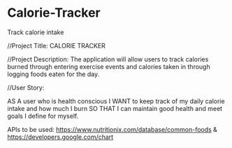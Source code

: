 # Calorie-Tracker
Track calorie intake 

//Project Title: CALORIE TRACKER

//Project Description: The application will allow users to track calories burned through entering exercise events and calories taken in through logging foods eaten for the day. 

//User Story: 

AS A user who is health conscious
I WANT to keep track of my daily calorie intake and how much I burn
SO THAT  I can maintain good health and meet goals I define for myself.

APIs to be used: https://www.nutritionix.com/database/common-foods & https://developers.google.com/chart





